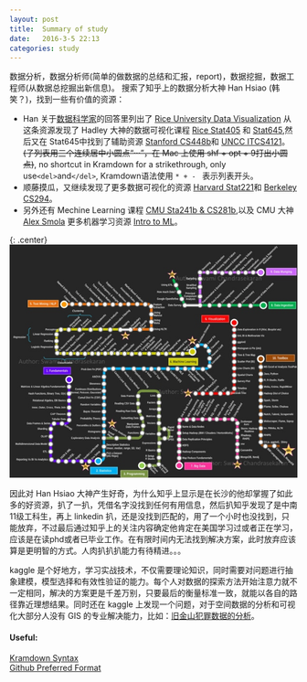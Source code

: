 ```yaml
---
layout: post
title:  Summary of study
date:	2016-3-5 22:13
categories: study
---
```


数据分析，数据分析师(简单的做数据的总结和汇报，report)，数据挖掘，数据工程师(从数据总挖掘出新信息)。
搜索了知乎上的数据分析大神 Han Hsiao (韩笑？)，找到一些有价值的资源：

* Han 关于[数据科学家](https://www.zhihu.com/question/21592677)的回答里列出了
[Rice University Data Visualization](http://had.co.nz/stat645/) 从这条资源发现了 Hadley 大神的数据可视化课程 [Rice Stat405](http://had.co.nz/stat405/) 和 [Stat645](http://had.co.nz/stat645/syllabus.html),然后又在 Stat645中找到了辅助资源 [Stanford CS448b](https://graphics.stanford.edu/wikis/cs448b-09-fall)和 [UNCC ITCS4121](http://webpages.uncc.edu/jyang13/infovis2010.html)。<del>~~(子列表用三个连续居中小圆点“···”，在 Mac 上使用 shf + opt + 9打出小圆点)~~</del>, no shortcut in Kramdown for a strikethrough, only use`<del>`and`</del>`, Kramdown语法使用 `* + - ` 表示列表开头。
* 顺藤摸瓜，又继续发现了更多数据可视化的资源 [Harvard Stat221](http://harvarddatascience.com/2013/05/05/harvard-stat-221-statistical-computing-and-visualization-all-lectures-online/)和 [Berkeley CS294](http://vis.berkeley.edu/courses/cs294-10-sp11/wiki/index.php/Main_Page)。
* 另外还有 Mechine Learning 课程 [CMU Sta241b & CS281b](http://alex.smola.org/teaching/berkeley2012/systems.html),以及 CMU 大神 [Alex Smola](http://alex.smola.org/teaching/) 更多机器学习资源 [Intro to ML](http://alex.smola.org/teaching/10-701-15/)。

{: .center}
![data scientist](/images/data_scientist.jpg)

因此对 Han Hsiao 大神产生好奇，为什么知乎上显示是在长沙的他却掌握了如此多的好资源，扒了一扒，凭借名字没找到任何有用信息，然后扒知乎发现了是中南11级工科生，再上 linkedin 扒，还是没找到匹配的，用了一个小时也没找到，只能放弃，不过最后通过知乎上的关注内容确定他肯定在美国学习过或者正在学习，应该是在读phd或者已毕业工作。在有限时间内无法找到解决方案，此时放弃应该算是更明智的方式。人肉扒扒扒能力有待精进。。。

kaggle 是个好地方，学习实战技术，不仅需要理论知识，同时需要对问题进行抽象建模，模型选择和有效性验证的能力。每个人对数据的探索方法开始注意力就不一定相同，解决的方案更是千差万别，只要最后的衡量标准一致，就能以各自的路径靠近理想结果。同时还在 kaggle 上发现一个问题，对于空间数据的分析和可视化大部分人没有 GIS 的专业解决能力，比如：[旧金山犯罪数据的分析](https://www.kaggle.com/c/sf-crime/data)。


#### Useful:
[Kramdown Syntax](http://kramdown.gettalong.org/syntax.html)<br>
[Github Preferred Format](https://help.github.com/articles/basic-writing-and-formatting-syntax/)

